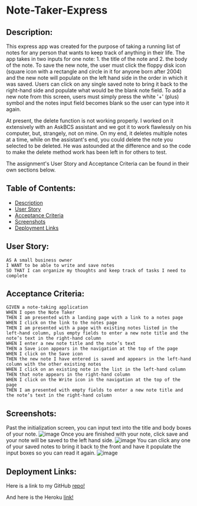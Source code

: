 # Note-Taker-Express

## Description:
  This express app was created for the purpose of taking a running list of notes for any person that wants to keep track of anything in their life. The app takes in two inputs for one note: 1. the title of the note and 2. the body of the note. To save the new note, the user must click the floppy disk icon (square icon with a rectangle and circle in it for anyone born after 2004) and the new note will populate on the left hand side in the order in which it was saved. Users can click on any single saved note to bring it back to the right-hand side and populate what would be the blank note field. To add a new note from this screen, users must simply press the white '+' (plus) symbol and the notes input field becomes blank so the user can type into it again.

  At present, the delete function is not working properly. I worked on it extensively with an AskBCS assistant and we got it to work flawlessly on his computer, but, strangely, not on mine. On my end, it deletes multiple notes at a time, while on the assistant's end, you could delete the note you selected to be deleted. He was astounded at the difference and so the code to make the delete method work has been left in for others to test. 

  The assignment's User Story and Acceptance Criteria can be found in their own sections below.
  
  ## Table of Contents:
  - [Description](#description)
  - [User Story](#user-story)
  - [Acceptance Criteria](#acceptance-criteria)
  - [Screenshots](#screenshots)
  - [Deployment Links](#deployment-links)
  ## User Story:
  ```
AS A small business owner
I WANT to be able to write and save notes
SO THAT I can organize my thoughts and keep track of tasks I need to complete
```
  ## Acceptance Criteria:
  ```
GIVEN a note-taking application
WHEN I open the Note Taker
THEN I am presented with a landing page with a link to a notes page
WHEN I click on the link to the notes page
THEN I am presented with a page with existing notes listed in the left-hand column, plus empty fields to enter a new note title and the note’s text in the right-hand column
WHEN I enter a new note title and the note’s text
THEN a Save icon appears in the navigation at the top of the page
WHEN I click on the Save icon
THEN the new note I have entered is saved and appears in the left-hand column with the other existing notes
WHEN I click on an existing note in the list in the left-hand column
THEN that note appears in the right-hand column
WHEN I click on the Write icon in the navigation at the top of the page
THEN I am presented with empty fields to enter a new note title and the note’s text in the right-hand column
```
  ## Screenshots: 
  Past the initialization screen, you can input text into the title and body boxes of your note.
  ![image](https://user-images.githubusercontent.com/112277445/204336943-e4e9627c-316b-4764-9909-088b24637a08.png)
  Once you are finished with your note, click save and your note will be saved to the left hand side.
  ![image](https://user-images.githubusercontent.com/112277445/204340176-0b6bf001-3f54-4fd5-be9e-eac0a78aaca0.png)
  You can click any one of your saved notes to bring it back to the front and have it populate the input boxes so you can read it again.
  ![image](https://user-images.githubusercontent.com/112277445/204340531-f84db3d4-195e-4924-ae0f-ebd010cab2dd.png)
  ## Deployment Links:
  Here is a link to my GitHub [repo!](https://github.com/roldanmoncada/Note-Taker-Express)
  
  And here is the Heroku [link!](https://note-taker-express-roldan.herokuapp.com/)